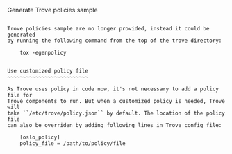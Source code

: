 Generate Trove policies sample
~~~~~~~~~~~~~~~~~~~~~~~~~~~~~~

Trove policies sample are no longer provided, instead it could be generated
by running the following command from the top of the trove directory:

    tox -egenpolicy


Use customized policy file
~~~~~~~~~~~~~~~~~~~~~~~~~~

As Trove uses policy in code now, it's not necessary to add a policy file for
Trove components to run. But when a customized policy is needed, Trove will
take ``/etc/trove/policy.json`` by default. The location of the policy file
can also be overriden by adding following lines in Trove config file:

    [oslo_policy]
    policy_file = /path/to/policy/file

